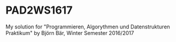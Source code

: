 # PAD2WS1617

My solution for "Programmieren, Algorythmen und Datenstrukturen Praktikum" by Björn Bär, Winter Semester 2016/2017
